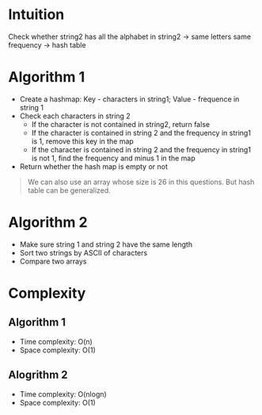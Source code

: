 # Intuition
Check whether string2 has all the alphabet in string2 -> same letters same frequency -> hash table
# Algorithm 1
- Create a hashmap: Key - characters in string1; Value - frequence in string 1
- Check each characters in string 2
  - If the character is not contained in string2, return false
  - If the character is contained in string 2 and the frequency in string1 is 1, remove this key in the map
  - If the character is contained in string 2 and the frequency in string1 is not 1, find the frequency and minus 1 in the map
- Return whether the hash map is empty or not
> We can also use an array whose size is 26 in this questions. But hash table can be generalized.
# Algorithm 2
- Make sure string 1 and string 2 have the same length
- Sort two strings by ASCII of characters
- Compare two arrays
# Complexity
## Algorithm 1
- Time complexity: O(n)
- Space complexity: O(1)
## Alogrithm 2
- Time complexity: O(nlogn)
- Space complexity: O(1)
